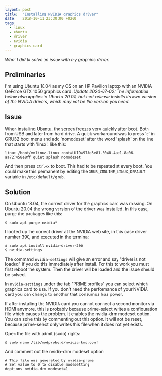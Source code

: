 ```yaml
---
layout: post
title:  "Installing NVIDIA graphics driver"
date:   2018-10-11 23:30:00 +0200
tags:   
  - linux
  - ubuntu
  - driver
  - nvidia
  - graphics card
---
```

*What I did to solve an issue with my graphics driver.*

## Preliminaries
I'm using Ubuntu 18.04 as my OS on an HP Pavilion laptop with an NVIDIA GeForce GTX 1050 graphics card. *Update 2020-07-02: The information below also applies to Ubuntu 20.04, but that release installs its own version of the NVIDIA drivers, which may not be the version you need.*

## Issue
When installing Ubuntu, the screen freezes very quickly after boot. Both from USB and later from hard drive. A quick workaround was to press 'e' in GRUB2 boot menu and add 'nomodeset' after the word 'splash' on the line that starts with 'linux'. like this:
```
linux /boot/vmlinuz-linux root=UUID=978e3e81-8048-4ae1-8a06-aa727458e8ff quiet splash nomodeset
```
And then press `Ctrl+x` to boot. This had to be repeated at every boot. You could make this permanent by editing the `GRUB_CMDLINE_LINUX_DEFAULT` variable in `/etc/default/grub`.

## Solution
On Ubuntu 18.04, the correct driver for the graphics card was missing. On Ubuntu 20.04 the wrong version of the driver was installed. In this case, purge the packages like this:
```console
$ sudo apt purge nvidia*
```

I looked up the correct driver at the NVIDIA web site, in this case driver number 390, and executed in the terminal:
```console
$ sudo apt install nvidia-driver-390
$ nvidia-settings
```

The command `nvidia-settings` will give an error and say "driver is not loaded" if you do this immediately after install. For this to work you must first reboot the system. Then the driver will be loaded and the issue should be solved.

In `nvidia-settings` under the tab "PRIME profiles" you can select which graphics card to use. If you don't need the performance of your NVIDIA card you can change to another that consumes less power.

If after installing the NVIDIA card you cannot connect a second monitor via HDMI anymore, this is probably because prime-select writes a configuration file which causes the problem. It enables the nvidia-drm modeset option. You can solve this by commenting out this option. It will not be reset, because prime-select only writes this file when it does not yet exists.

Open the file with admit (sudo) rights:

```console
$ sudo nano /lib/modprobe.d/nvidia-kms.conf
```

And comment out the nvidia-drm modeset option:

```
# This file was generated by nvidia-prime
# Set value to 0 to disable modesetting
#options nvidia-drm modeset=1
```
